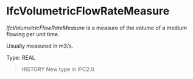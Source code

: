 # IfcVolumetricFlowRateMeasure

_IfcVolumetricFlowRateMeasure_ is a measure of the volume of a medium flowing per unit time.

Usually measured in m3/s.

Type: REAL

> HISTORY  New type in IFC2.0.
